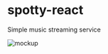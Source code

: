 # spotty-react

Simple music streaming service

![mockup](https://raw.githubusercontent.com/ihor4568/spotty-react/master/Spotty_mockup.png)
